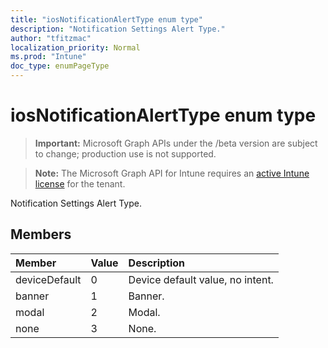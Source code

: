 ```yaml
---
title: "iosNotificationAlertType enum type"
description: "Notification Settings Alert Type."
author: "tfitzmac"
localization_priority: Normal
ms.prod: "Intune"
doc_type: enumPageType
---
```


# iosNotificationAlertType enum type

> **Important:** Microsoft Graph APIs under the /beta version are subject to change; production use is not supported.

> **Note:** The Microsoft Graph API for Intune requires an [active Intune license](https://go.microsoft.com/fwlink/?linkid=839381) for the tenant.

Notification Settings Alert Type.

## Members
|Member|Value|Description|
|:---|:---|:---|
|deviceDefault|0|Device default value, no intent.|
|banner|1|Banner.|
|modal|2|Modal.|
|none|3|None.|





